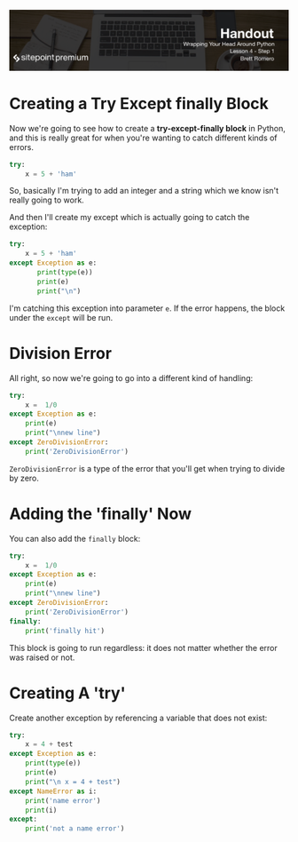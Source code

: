 ![](headings/4.1.png)

# Creating a Try Except finally Block

Now we're going to see how to create a **try-except-finally block** in Python, and this is really great for when you're wanting to catch different kinds of errors.

```py
try:
    x = 5 + 'ham'
```

So, basically I'm trying to add an integer and a string which we know isn't really going to work.

And then I'll create my except which is actually going to catch the exception:

```py
try:
    x = 5 + 'ham'
except Exception as e:
       print(type(e))
       print(e)  
       print("\n")
```

I'm catching this exception into parameter `e`. If the error happens, the block under the `except` will be run.

# Division Error

All right, so now we're going to go into a different kind of handling:

```py
try:
    x =  1/0
except Exception as e:
    print(e)
    print("\nnew line")
except ZeroDivisionError:
    print('ZeroDivisionError')
```

`ZeroDivisionError` is a type of the error that you'll get when trying to divide by zero.

# Adding the 'finally' Now

You can also add the `finally` block:

```py
try:
    x =  1/0
except Exception as e:
    print(e)
    print("\nnew line")
except ZeroDivisionError:
    print('ZeroDivisionError')
finally:
    print('finally hit')
```

This block is going to run regardless: it does not matter whether the error was raised or not.

# Creating A 'try'

Create another exception by referencing a variable that does not exist:

```py
try:
    x = 4 + test
except Exception as e:
    print(type(e))
    print(e)
    print("\n x = 4 + test")
except NameError as i:
    print('name error')
    print(i)
except:
    print('not a name error')
``` 